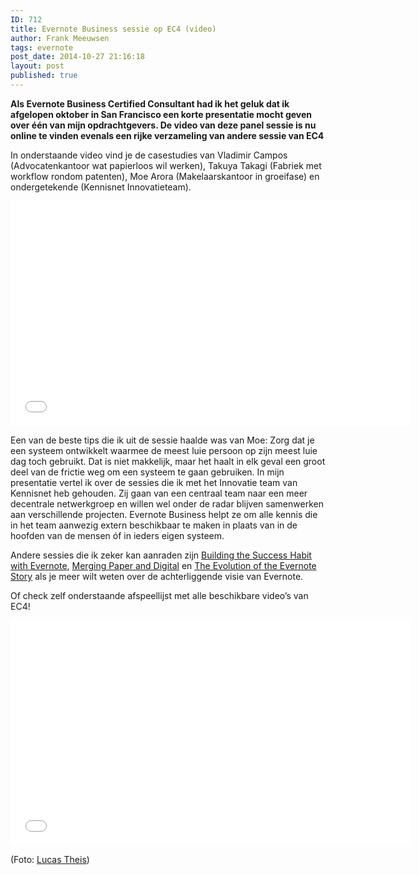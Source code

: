 ```yaml
---
ID: 712
title: Evernote Business sessie op EC4 (video)
author: Frank Meeuwsen
tags: evernote
post_date: 2014-10-27 21:16:18
layout: post
published: true
---
```

<strong>Als Evernote Business Certified Consultant had ik het geluk dat ik afgelopen oktober in San Francisco een korte presentatie mocht geven over één van mijn opdrachtgevers. De video van deze panel sessie is nu online te vinden evenals een rijke verzameling van andere sessie van EC4</strong>
<!--more-->

In onderstaande video vind je de casestudies van Vladimir Campos (Advocatenkantoor wat papierloos wil werken), Takuya Takagi (Fabriek met workflow rondom patenten), Moe Arora (Makelaarskantoor in groeifase) en ondergetekende (Kennisnet Innovatieteam).

<iframe src="//www.youtube.com/embed/yJ4e5JlfXRM?list=UUr_JcNR6slxFcTtDZ8t6F0A" width="640" height="360" frameborder="0" allowfullscreen="allowfullscreen"></iframe>

Een van de beste tips die ik uit de sessie haalde was van Moe: Zorg dat je een systeem ontwikkelt waarmee de meest luie persoon op zijn meest luie dag toch gebruikt. Dat is niet makkelijk, maar het haalt in elk geval een groot deel van de frictie weg om een systeem te gaan gebruiken. In mijn presentatie vertel ik over de sessies die ik met het Innovatie team van Kennisnet heb gehouden. Zij gaan van een centraal team naar een meer decentrale netwerkgroep en willen wel onder de radar blijven samenwerken aan verschillende projecten. Evernote Business helpt ze om alle kennis die in het team aanwezig extern beschikbaar te maken in plaats van in de hoofden van de mensen óf in ieders eigen systeem.

Andere sessies die ik zeker kan aanraden zijn <a href="https://www.youtube.com/watch?v=L3vbd_xkhuQ&amp;list=UUr_JcNR6slxFcTtDZ8t6F0A&amp;index=5">Building the Success Habit with Evernote</a>, <a href="https://www.youtube.com/watch?v=WiNABfUtQjc&amp;index=6&amp;list=UUr_JcNR6slxFcTtDZ8t6F0A">Merging Paper and Digital</a> en <a href="https://www.youtube.com/watch?v=9nKF2Xp_g24&amp;list=UUr_JcNR6slxFcTtDZ8t6F0A&amp;index=15">The Evolution of the Evernote Story</a> als je meer wilt weten over de achterliggende visie van Evernote.

Of check zelf onderstaande afspeellijst met alle beschikbare video’s van EC4!

<iframe src="//www.youtube.com/embed/videoseries?list=PL4I5cq2DfrSqFHRG8ETFAOZrrj-ODeA_d" width="640" height="360" frameborder="0" allowfullscreen="allowfullscreen"></iframe>

(Foto: <a href="https://unsplash.com/lucastheis">Lucas Theis</a>)
